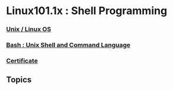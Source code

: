 # Linux101.1x : Shell Programming

### [Unix / Linux OS](https://github.com/CatalaniCD/supreme-octo-waffle/blob/main/Linux1011x/linux_unix.md)

### [Bash : Unix Shell and Command Language](https://github.com/CatalaniCD/computer_science/tree/main/6.%20operating_systems/bash)

### [Certificate](https://courses.edx.org/certificates/3ac9d51cc10d42088dda3cfeb8f74931)

## Topics
```
```
